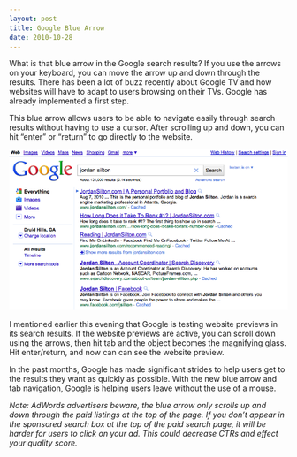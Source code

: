 ```yaml
---
layout: post
title: Google Blue Arrow
date: 2010-10-28
---
```


What is that blue arrow in the Google search results? If you use the arrows on your keyboard, you can move the arrow up and down through the results. There has been a lot of buzz recently about Google TV and how websites will have to adapt to users browsing on their TVs. Google has already implemented a first step.

This blue arrow allows users to be able to navigate easily through search results without having to use a cursor. After scrolling up and down, you can hit “enter” or “return” to go directly to the website.

![Google Blue Arrow Test](/images/google-blue-arrow-test.png)

I mentioned earlier this evening that Google is testing website previews in its search results. If the website previews are active, you can scroll down using the arrows, then hit tab and the object becomes the magnifying glass. Hit enter/return, and now can can see the website preview.

In the past months, Google has made significant strides to help users get to the results they want as quickly as possible. With the new blue arrow and tab navigation, Google is helping users leave without the use of a mouse.

*Note: AdWords advertisers beware, the blue arrow only scrolls up and down through the paid listings at the top of the page. If you don’t appear in the sponsored search box at the top of the paid search page, it will be harder for users to click on your ad. This could decrease CTRs and effect your quality score.*